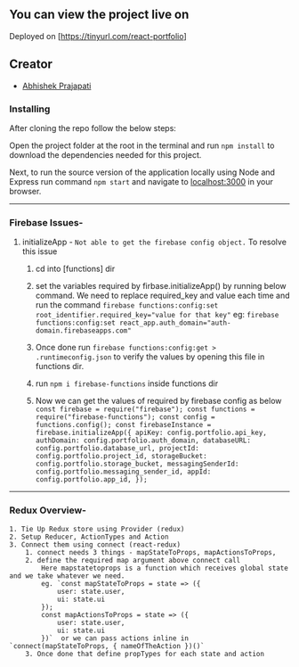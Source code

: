 ## You can view the project live on

Deployed on [<https://tinyurl.com/react-portfolio>]

## Creator

-   [Abhishek Prajapati](https://github.com/just-be-weird)

### Installing

After cloning the repo follow the below steps:

Open the project folder at the root in the terminal and run `npm install` to download the dependencies needed for this project.

Next, to run the source version of the application locally using Node and Express run command `npm start` and navigate to [localhost:3000](http://localhost:3000/) in your browser.

---

### Firebase Issues-

1. initializeApp - `Not able to get the firebase config object.`
   To resolve this issue

    1. cd into [functions] dir
    2. set the variables required by firbase.initializeApp() by running below command. We need to replace required_key and value each time and run the command
       `firebase functions:config:set root_identifier.required_key="value for that key"`
       eg: `firebase functions:config:set react_app.auth_domain="auth-domain.firebaseapps.com"`

    3. Once done run `firebase functions:config:get > .runtimeconfig.json` to verify the values by opening this file in functions dir.

    4. run `npm i firebase-functions` inside functions dir

    5. Now we can get the values of required by firebase config as below
       `const firebase = require("firebase"); const functions = require("firebase-functions"); const config = functions.config(); const firebaseInstance = firebase.initializeApp({ apiKey: config.portfolio.api_key, authDomain: config.portfolio.auth_domain, databaseURL: config.portfolio.database_url, projectId: config.portfolio.project_id, storageBucket: config.portfolio.storage_bucket, messagingSenderId: config.portfolio.messaging_sender_id, appId: config.portfolio.app_id, });`

---

### Redux Overview-

    1. Tie Up Redux store using Provider (redux)
    2. Setup Reducer, ActionTypes and Action
    3. Connect them using connect (react-redux)
        1. connect needs 3 things - mapStateToProps, mapActionsToProps,
        2. define the required map argument above connect call
            Here mapstatetoprops is a function which receives global state and we take whatever we need.
            eg. `const mapStateToProps = state => ({
                user: state.user,
                ui: state.ui
            });
            const mapActionsToProps = state => ({
                user: state.user,
                ui: state.ui
            })`  or we can pass actions inline in `connect(mapStateToProps, { nameOfTheAction })()`
        3. Once done that define propTypes for each state and action
